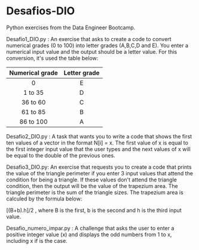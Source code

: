 # Desafios-DIO
Python exercises from the Data Engineer Bootcamp.

Desafio1_DIO.py : 
An exercise that asks to create a code to convert numerical grades (0 to 100) into letter grades (A,B,C,D and E).
You enter a numerical input value and the output should be a letter value.
For this conversion, it's used the table below:

| Numerical grade | Letter grade |
|:---------------:|:------------:|
|       0         |       E      |
|    1 to 35      |       D      |
|    36 to 60     |       C      |
|    61 to 85     |       B      |
|    86 to 100    |       A      |

Desafio2_DIO.py : A task that wants you to write a code that shows the first ten values of a vector in the format N[i] = x. The first value of x is equal to the first integer input value that the user types and the next values of x will be equal to the double of the previous ones. 


Desafio3_DIO.py: An exercise that requests you to create a code that prints the value of the triangle perimeter if you enter 3 input values that 
attend the condition for being a triangle. If these values don't attend the triangle condition, then the output will be the value of the trapezium area.
The triangle perimeter is the sum of the triangle sizes. The trapezium area is calculed by the formula below:

[(B+b).h]/2 , where B is the first, b is the second and h is the third input value. 


Desafio_numero_impar.py : A challenge that asks the user to enter a positive integer value (x) and displays the odd numbers from 1 to x, including x if is the case. 

